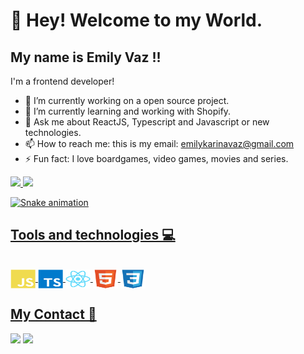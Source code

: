 # 👋 Hey! Welcome to my World.
## My name is Emily Vaz !!

I'm a frontend developer! 

- 🔭 I’m currently working on a open source project.
- 🌱 I’m currently learning and working with Shopify.
- 💬 Ask me about ReactJS, Typescript and Javascript or new technologies.
- 📫 How to reach me: this is my email: emilykarinavaz@gmail.com
- ⚡ Fun fact: I love boardgames, video games, movies and series.

<div>
  <a href="https://github.com/sunpills">
  <img height="180em" src="https://github-readme-stats.vercel.app/api/top-langs/?username=sunpills&layout=compact&langs_count=7&theme=dark"/>
  <img height="180em" src="https://github-readme-stats.vercel.app/api?username=eddyzera&show_icons=true&theme=dark&include_all_commits=true&count_private=true"/>
</div>
  
![Snake animation](https://github.com/sunpills/sunpills/blob/output/github-contribution-grid-snake.svg)

## Tools and technologies 💻

<div style="display: inline_block"><br>
  <img align="center" alt="Ed-Js" height="30" width="40" src="https://raw.githubusercontent.com/devicons/devicon/master/icons/javascript/javascript-plain.svg">
  <img align="center" alt="Ed-Ts" height="30" width="40" src="https://raw.githubusercontent.com/devicons/devicon/master/icons/typescript/typescript-plain.svg">
  <img align="center" alt="Ed-React" height="30" width="40" src="https://raw.githubusercontent.com/devicons/devicon/master/icons/react/react-original.svg">
  <img align="center" alt="Ed-HTML" height="30" width="40" src="https://raw.githubusercontent.com/devicons/devicon/master/icons/html5/html5-original.svg">
  <img align="center" alt="Ed-CSS" height="30" width="40" src="https://raw.githubusercontent.com/devicons/devicon/master/icons/css3/css3-original.svg">
</div>
  
  ## My Contact 📱
 
<div> 
    <a href = "mailto:emilykarinavaz@gmail.com"><img src="https://img.shields.io/badge/-Gmail-%23333?style=for-the-badge&logo=gmail&logoColor=white" target="_blank"></a>
    <a href="https://www.linkedin.com/in/https://www.linkedin.com/in/emily-vaz/" target="_blank"><img src="https://img.shields.io/badge/-LinkedIn-%230077B5?style=for-the-badge&logo=linkedin&logoColor=white" target="_blank"></a> 
 </div>
